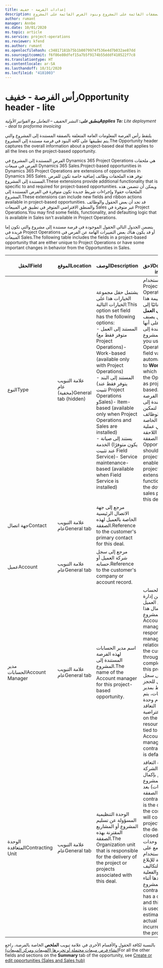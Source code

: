 ```yaml
---
title: إعدادات الفرصة - خفيف
description: يوفر هذا الموضوع معلومات حول الصفقات القائمة على المشروع وبنود الفرص القائمة على المشروع.
author: rumant
manager: Annbe
ms.date: 10/01/2020
ms.topic: article
ms.service: project-operations
ms.reviewer: kfend
ms.author: rumant
ms.openlocfilehash: c34817181b75b1b0079974f536e4d7b032ae87dd
ms.sourcegitcommit: f6f86e80dfef15a7b5f9174b55dddf410522f7c8
ms.translationtype: HT
ms.contentlocale: ar-SA
ms.lasthandoff: 10/31/2020
ms.locfileid: "4181003"
---
```

# <a name="opportunity-header---lite"></a><span data-ttu-id="e7638-103">رأس الفرصة - خفيف</span><span class="sxs-lookup"><span data-stu-id="e7638-103">Opportunity header - lite</span></span>

<span data-ttu-id="e7638-104">_**ينطبق على:** النشر الخفيف – التعامل مع الفواتير الأولية_</span><span class="sxs-lookup"><span data-stu-id="e7638-104">_**Applies To:** Lite deployment - deal to proforma invoicing_</span></span>

<span data-ttu-id="e7638-105">يلتقط رأس الفرصة المعلومات العامة المتعلقة بالصفقة المستندة إلى المشروع والتي يتم تطبيقها على كافة البنود في فرصة مستندة إلى المشروع.</span><span class="sxs-lookup"><span data-stu-id="e7638-105">The Opportunity header captures the overall information about a project-based deal that applies to all the lines on the project-based opportunity.</span></span>

<span data-ttu-id="e7638-106">الفرص المستندة إلى المشروع في Dynamics 365 Project Operations هي ملحقات الفرص في مبيعات Dynamics 365 Sales.</span><span class="sxs-lookup"><span data-stu-id="e7638-106">Project-based opportunities in Dynamics 365 Project Operations are extensions of opportunities in Dynamics 365 Sales.</span></span> <span data-ttu-id="e7638-107">توفر هذه الملحقات وظائف إضافية خاصة تكون للفرص المستندة إلى المشروع.</span><span class="sxs-lookup"><span data-stu-id="e7638-107">These extensions provide additional functionality that is specific to and required for project-based opportunities.</span></span> <span data-ttu-id="e7638-108">ويمكن أن تتضمن هذه الملحقات حقولا وإجراءات شريط جديدة تكون متوفرة في الفرص المستندة إلى المشروع.</span><span class="sxs-lookup"><span data-stu-id="e7638-108">These extensions can include new fields and ribbon actions available in project-based opportunities.</span></span> <span data-ttu-id="e7638-109">قد تجد أن بعض الحقول والوظائف والمنطق الافتراضي المتوفر في تطبيق في المبيعات Sales غير متوفرة في Project Operations.</span><span class="sxs-lookup"><span data-stu-id="e7638-109">You may find some fields, functionality, and defaulting logic that is available in Sales isn't available in Project Operations.</span></span>

<span data-ttu-id="e7638-110">يتضمن الجدول التالي الحقول الموجودة في فرصة مستندة إلى مشروع والتي تكون إما فريدة في Project Operations أو قد يكون هناك بعض التغييرات الهامة عن الفرص في المبيعات Sales.</span><span class="sxs-lookup"><span data-stu-id="e7638-110">The following table includes the fields in a project-based opportunity that are either unique to Project Operations or have some important changes in behavior from the Opportunities in Sales.</span></span>

| <span data-ttu-id="e7638-111">**الحقل**</span><span class="sxs-lookup"><span data-stu-id="e7638-111">**Field**</span></span> | <span data-ttu-id="e7638-112">**الموقع**</span><span class="sxs-lookup"><span data-stu-id="e7638-112">**Location**</span></span> | <span data-ttu-id="e7638-113">**الوصف**</span><span class="sxs-lookup"><span data-stu-id="e7638-113">**Description**</span></span> | <span data-ttu-id="e7638-114">**تأثير لاحق**</span><span class="sxs-lookup"><span data-stu-id="e7638-114">**Downstream impact**</span></span> |
| --- | --- | --- | --- |
| <span data-ttu-id="e7638-115">النوع</span><span class="sxs-lookup"><span data-stu-id="e7638-115">Type</span></span> | <span data-ttu-id="e7638-116">علامة التبويب عام (مخفية)</span><span class="sxs-lookup"><span data-stu-id="e7638-116">General tab (hidden)</span></span> | <span data-ttu-id="e7638-117">يشتمل حقل مجموعة الخيارات هذا على الخيارات التالية:</span><span class="sxs-lookup"><span data-stu-id="e7638-117">This option set field has the following options:</span></span></br><span data-ttu-id="e7638-118">- المستند إلى العمل (متوفر فقط مع Project Operations)</span><span class="sxs-lookup"><span data-stu-id="e7638-118">- Work-based (available only with Project Operations)</span></span></br><span data-ttu-id="e7638-119">- المستند إلى البند (يتوفر فقط عند تثبيت Project Operations وSales)</span><span class="sxs-lookup"><span data-stu-id="e7638-119">- Item-based (available only when Project Operations and Sales are installed)</span></span></br><span data-ttu-id="e7638-120">- يستند إلى صيانة الخدمة (يكون متوفرًا عند تثبيت Field Service)</span><span class="sxs-lookup"><span data-stu-id="e7638-120">- Service maintenance-based (available when Field Service is installed)</span></span> | <span data-ttu-id="e7638-121">عند استخدام Project Operations، يتم تعيين قيمة هذا الحقل تلقائيًا إلى **يستند إلى العمل** والذي يصنف الفرصة على أنها مستندة إلى المشروع.</span><span class="sxs-lookup"><span data-stu-id="e7638-121">When you use Project Operations, this field value is automatically set to **Work-based** which classifies the Opportunity as project-based.</span></span> <span data-ttu-id="e7638-122">يجب أن تكون الفرصة مستندة إلى المشروع لتمكين كافة الوظائف والملحقات الخاصة بالمشروع في عملية المبيعات اللاحقة لهذه الصفقة.</span><span class="sxs-lookup"><span data-stu-id="e7638-122">An Opportunity should be project-based to enable all project-specific extensions and functionality in the downstream sales process for this deal.</span></span> |
| <span data-ttu-id="e7638-123">جهة اتصال</span><span class="sxs-lookup"><span data-stu-id="e7638-123">Contact</span></span> | <span data-ttu-id="e7638-124">علامة التبويب عام</span><span class="sxs-lookup"><span data-stu-id="e7638-124">General tab</span></span> | <span data-ttu-id="e7638-125">مرجع إلى جهة الاتصال الرئيسية الخاصة بالعميل لهذه الصفقة.</span><span class="sxs-lookup"><span data-stu-id="e7638-125">Reference to the customer's primary contact for this deal.</span></span> | |
| <span data-ttu-id="e7638-126">عميل</span><span class="sxs-lookup"><span data-stu-id="e7638-126">Account</span></span> | <span data-ttu-id="e7638-127">علامة التبويب عام</span><span class="sxs-lookup"><span data-stu-id="e7638-127">General tab</span></span> | <span data-ttu-id="e7638-128">مرجع إلى سجل شركة العميل أو حسابه.</span><span class="sxs-lookup"><span data-stu-id="e7638-128">Reference to the customer's company or account record.</span></span> | |
| <span data-ttu-id="e7638-129">مدير الحسابات</span><span class="sxs-lookup"><span data-stu-id="e7638-129">Account Manager</span></span> | <span data-ttu-id="e7638-130">علامة التبويب عام</span><span class="sxs-lookup"><span data-stu-id="e7638-130">General tab</span></span> | <span data-ttu-id="e7638-131">اسم مدير الحسابات لهذه الفرصة المستندة إلى المشروع.</span><span class="sxs-lookup"><span data-stu-id="e7638-131">The name of the Account manager for this project-based opportunity.</span></span> | <span data-ttu-id="e7638-132">يكون مدير الحساب مسؤولا عن إدارة العلاقات مع العميل حتى اكتمال هذا المشروع.</span><span class="sxs-lookup"><span data-stu-id="e7638-132">The Account manager is responsible for managing the relationship with the customer through the completion of this project.</span></span> <span data-ttu-id="e7638-133">استنادا إلى سجل المورد القابل للحجز المرتبط بمدير الحسابات، يتم استخدام وحدة التعاقد الافتراضية.</span><span class="sxs-lookup"><span data-stu-id="e7638-133">Based on the bookable resource record tied to the Account manager, the contracting unit is defaulted.</span></span> |
| <span data-ttu-id="e7638-134">الوحدة المتعاقدة</span><span class="sxs-lookup"><span data-stu-id="e7638-134">Contracting Unit</span></span> | <span data-ttu-id="e7638-135">علامة التبويب عام</span><span class="sxs-lookup"><span data-stu-id="e7638-135">General tab</span></span> | <span data-ttu-id="e7638-136">الوحدة التنظيمية المسؤولة عن تسليم المشروع أو المشاريع المقترنة بهذه الصفقة.</span><span class="sxs-lookup"><span data-stu-id="e7638-136">The Organization unit that is responsible for the delivery of the project or projects associated with this deal.</span></span> | <span data-ttu-id="e7638-137">تعتبر وحدة التعاقد قسم من الشركة سيقوم بإكمال المشروع (المشروعات) بعد إغلاق الصفقة.</span><span class="sxs-lookup"><span data-stu-id="e7638-137">The contracting unit is the division of the company that will complete the project(s) after the deal is closed.</span></span> <span data-ttu-id="e7638-138">تحتوي كل وحدة من وحدات التعاقد مع على عملة، ويتم استخدام هذه العملة للإبلاغ عن التكاليف المقدرة والفعلية التي تم تكبدها أثناء المشروع.</span><span class="sxs-lookup"><span data-stu-id="e7638-138">Every contracting unit has a currency, and this currency is used to report estimated and actual costs incurred during the project.</span></span> |

<span data-ttu-id="e7638-139">بالنسبة لكافة الحقول والأقسام الأخرى في علامة تبويب **الملخص** الخاصة بالفرصة، راجع [إنشاء فرص مبيعات محتملة أو تحريرها (المبيعات ومركز المبيعات)](https://docs.microsoft.com/dynamics365/sales-enterprise/create-edit-opportunity-sales)</span><span class="sxs-lookup"><span data-stu-id="e7638-139">For all the other fields and sections on the **Summary** tab of the opportunity, see [Create or edit opportunities (Sales and Sales hub)](https://docs.microsoft.com/dynamics365/sales-enterprise/create-edit-opportunity-sales)</span></span>
